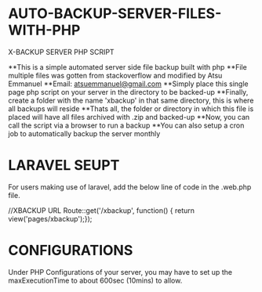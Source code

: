 AUTO-BACKUP-SERVER-FILES-WITH-PHP
===================================
X-BACKUP SERVER PHP SCRIPT

**This is a simple automated server side file backup built with php
**File multiple files was gotten from stackoverflow and modified by Atsu Emmanuel
**Email: atsuemmanuel@gmail.com 
**Simply place this single page php script on your server in the directory to be backed-up
**Finally, create a folder with the name 'xbackup' in that same directory, this is where all backups will reside
**Thats all, the folder or directory in which this file is placed will have all files archived with .zip and backed-up 
**Now, you can call the script via a browser to run a backup
**You can also setup a cron job to automatically backup the server monthly

LARAVEL SEUPT
=================
For users making use of laravel, add the below line of code in the .web.php file.

//XBACKUP URL
Route::get('/xbackup', function() { return view('pages/xbackup');});

CONFIGURATIONS
=================
Under PHP Configurations of your server, you may have to set up the maxExecutionTime to about 600sec (10mins) to allow.

